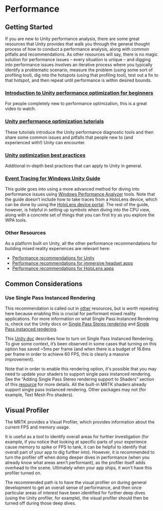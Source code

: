 # Performance

## Getting Started

If you are new to Unity performance analysis, there are some great resources that Unity provides that
walk you through the general thought process of how to conduct a performance analysis, along with common
pitfalls and recommendations. As other resources will say, there is no magic solution for performance issues
– every situation is unique – and digging into performance issues involves an iterative process where you
typically identify a problematic scenario, measure the problem (using some sort of profiling tool),
dig into the hotspots (using that profiling tool), test out a fix to that hotspot, and then repeat
until performance is within desired bounds.

### [Introduction to Unity performance optimization for beginners](https://www.youtube.com/watch?v=1e5WY2qf600)

For people completely new to performance optimization, this is a great video to watch.

### [Unity performance optimization tutorials](https://unity3d.com/learn/tutorials/topics/performance-optimization)

These tutorials introduce the Unity performance diagnostic tools and then share some
common issues and pitfalls that people new to (and experienced with!) Unity can encounter.

### [Unity optimization best practices](https://docs.unity3d.com/2019.1/Documentation/Manual/BestPracticeUnderstandingPerformanceInUnity.html)

Additional in-depth best practices that can apply to Unity in general. 

### [Event Tracing for Windows Unity Guide](https://docs.unity3d.com/uploads/ExpertGuides/Analyzing_your_game_performance_using_Event_Tracing_for_Windows.pdf)

This guide goes into using a more advanced method for diving into performance issues using [Windows
Performance Analyzer](https://docs.unity3d.com/uploads/ExpertGuides/Analyzing_your_game_performance_using_Event_Tracing_for_Windows.pdf)
tools. Note that the guide doesn’t include how to take traces from a HoloLens device, which can be done by using the
[HoloLens device portal](https://docs.microsoft.com/en-us/windows/mixed-reality/using-the-windows-device-portal). 
The rest of the guide, however, is helpful in setting up symbols when diving into the CPU view, along with a concrete set of things
that you can first try as you explore the WPA tools.

### Other Resources

As a platform built on Unity, all the other performance recommendations for building mixed reality experiences are relevant here:

* [Performance recommendations for Unity](https://docs.microsoft.com/en-us/windows/mixed-reality/performance-recommendations-for-unity)
* [Performance recommendations for immersive headset apps](https://docs.microsoft.com/en-us/windows/mixed-reality/performance-recommendations-for-immersive-headset-apps)
* [Performance recommendations for HoloLens apps](https://docs.microsoft.com/en-us/windows/mixed-reality/performance-recommendations-for-hololens-apps)

## Common Considerations

### Use Single Pass Instanced Rendering 

This recommendation is called out in 
[other](https://docs.microsoft.com/en-us/windows/mixed-reality/performance-recommendations-for-immersive-headset-apps)
resources, but is worth repeating here because enabling this is crucial for performant mixed reality applications.
For more information on what Single Pass Instanced Rendering is, check out the Unity docs on 
[Single Pass Stereo rendering](https://docs.unity3d.com/Manual/SinglePassStereoRendering.html)
and [Single Pass instanced rendering](https://docs.unity3d.com/Manual/SinglePassInstancing.html).

This [Unity doc](https://docs.unity3d.com/Manual/SinglePassStereoRenderingHoloLens.html) describes how
to turn on Single Pass Instanced Rendering. To give some context, it’s been observed in some cases that
turning on this option has saved ~5ms per frame (and when there is a budget of 16.6ms per frame in order
to achieve 60 FPS, this is clearly a massive improvement). 

Note that in order to enable this rendering option, it's possible that you may need to update your shaders
to support single pass instanced rendering. See the “Adding Single Pass Stereo rendering support to
Shaders” section of this [resource](https://docs.unity3d.com/Manual/SinglePassStereoRendering.html)
for more details. All the built-in MRTK shaders already support single pass instanced rendering.
Other packages may not (for example, Text Mesh Pro shaders).

## Visual Profiler 

The MRTK provides a Visual Profiler, which provides information about the current FPS and memory usage.

It is useful as a tool to identify overall areas for further investigation (for example, if you notice that
looking at specific parts of your experience cause memory to spike or FPS to tank, it can be helpful to
identify that overall part of your app to dig further into). However, it is recommended to turn the
profiler off when doing deeper dives in performance (when you already know what areas aren’t performant),
as the profiler itself adds overhead to the scene. Ultimately when your app ships, it won’t have this
profiler turned on.

The recommended path is to have the visual profiler on during general development to get an overall
sense of performance, and then once particular areas of interest have been identified for further
deep dives (using the Unity profiler, for example), the visual profiler should then be turned off
during those deep dives. 
